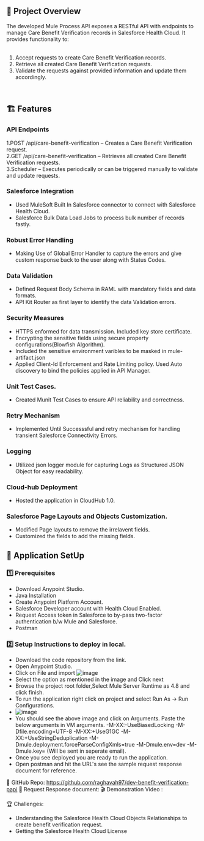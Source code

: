 
## 📌 Project Overview <br />
The developed Mule Process API exposes a RESTful API with endpoints to manage Care Benefit Verification records in Salesforce Health Cloud. It provides functionality to:
<br />
<br />
1. Accept requests to create Care Benefit Verification records.<br />
2. Retrieve all created Care Benefit Verification requests.<br />
3. Validate the requests against provided information and update them accordingly.<br />
<br />

## 🏗 Features
### API Endpoints 
1.POST /api/care-benefit-verification – Creates a Care Benefit Verification request.<br />
2.GET /api/care-benefit-verification – Retrieves all created Care Benefit Verification requests.<br />
3.Scheduler – Executes periodically or can be triggered manually to validate and update requests.<br />

### Salesforce Integration 
- Used MuleSoft Built In Salesforce connector to connect with Salesforce Health Cloud.<br />
- Salesforce Bulk Data Load Jobs to process bulk number of records fastly.<br />
### Robust Error Handling 
- Making Use of Global Error Handler to capture the errors and give custom response back to the user along with Status Codes.<br />
### Data Validation
- Defined Request Body Schema in RAML with mandatory fields and data formats.<br />
- API Kit Router as first layer to identify the data Validation errors.<br />
### Security Measures
- HTTPS enformed for data transmission. Included key store certificate.<br />
- Encrypting the sensitive fields using secure property configurations(Blowfish Algorithm).<br />
- Included the sensitive environment varibles to be masked in mule-artifact.json<br />
- Applied Client-Id Enforcement and Rate Limiting policy. Used Auto discovery to bind the policies applied in API Manager.<br />
### Unit Test Cases.
- Created Munit Test Cases to ensure API reliability and correctness.
### Retry Mechanism
- Implemented Until Successsful and retry mechanism for handling transient Salesforce Connectivity Errors.
### Logging
- Utilized json logger module for capturing Logs as Structured JSON Object for easy readability.
### Cloud-hub Deployment
- Hosted the application in CloudHub 1.0.
### Salesforce Page Layouts and Objects Customization.
- Modified Page layouts to remove the irrelavent fields.
- Customized the fields to add the missing fields.

## 🚀 Application SetUp
### 1️⃣ Prerequisites
- Download Anypoint Studio.
- Java Installation
- Create Anypoint Platform Account.
- Salesforce Developer account with Health Cloud Enabled.
- Request Access token in Salesforce to by-pass two-factor authentication b/w Mule and Salesforce.
- Postman
### 2️⃣ Setup Instructions to deploy in local.
- Download the code repository from the link.
- Open Anypoint Studio.
- Click on File and import
![image](https://github.com/user-attachments/assets/724da937-7cfe-4062-9101-403afb4db192)
- Select the option as mentioned in the image and Click next
- Browse the project root folder,Select Mule Server Runtime as 4.8 and click finish.
- To run the application right click on project and select Run As -> Run Configurations.
- ![image](https://github.com/user-attachments/assets/58776a19-df9c-4c91-a1e4-9a87ca8620ad)
- You should see the above image and click on Arguments. Paste the below arguments in VM arguments.
  -M-XX:-UseBiasedLocking -M-Dfile.encoding=UTF-8 -M-XX:+UseG1GC -M-XX:+UseStringDeduplication -M-Dmule.deployment.forceParseConfigXmls=true -M-Dmule.env=dev -M-Dmule.key= (Will be sent in seperate email).
- Once you see deployed you are ready to run the application.
- Open postman and hit the URL's see the sample request response document for reference.


🔗 GitHub Repo: https://github.com/raghavah97/dev-benefit-verification-papi
🔗 Request Response document: 
🎬 Demonstration Video : 

🏆 Challenges:
- Understanding the Salesforce Health Cloud Objects Relationships to create benefit verification request.
- Getting the Salesforce Health Cloud License 


 

   

  
  
